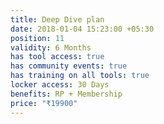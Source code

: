 ```yaml
---
title: Deep Dive plan
date: 2018-01-04 15:23:00 +05:30
position: 11
validity: 6 Months
has tool access: true
has community events: true
has training on all tools: true
locker access: 30 Days
benefits: RP + Membership
price: "₹19900"
---
```


